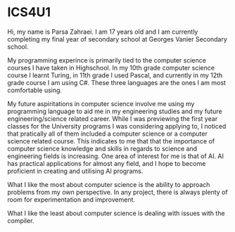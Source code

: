 # ICS4U1

Hi, my name is Parsa Zahraei. I am 17 years old and I am currently completing my final year of secondary school at Georges Vanier Secondary
school. 

My programming experince is primarily tied to the computer science courses I have taken in Highschool. In my 10th grade computer science
course I learnt Turing, in 11th grade I used Pascal, and currently in my 12th grade course I am using C#. These three languages are the 
ones I am most comfortable using.

My future aspiritations in computer science involve me using my programming language to aid me in my engineering studies and my future 
engineering/science related career. While I was previewing the first year classes for the University programs I was considering applying to,
I noticed that pratically all of them included a computer science or a computer science related course. This indicates to me that that
the importance of computer science knowledge and skills in regards to science and engineering fields is increasing. One area of interest 
for me is that of AI. AI has practical applications for almost any field, and I hope to become proficient in creating and utilising AI
programs.

What I like the most about computer science is the ability to approach problems from my own perspective. In any project,
there is always plenty of room for experimentation and improvement. 

What I like the least about computer science is dealing with issues with the compiler.


